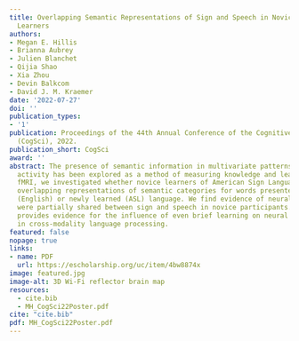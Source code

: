 ```yaml
---
title: Overlapping Semantic Representations of Sign and Speech in Novice Sign Language
  Learners
authors:
- Megan E. Hillis
- Brianna Aubrey
- Julien Blanchet
- Qijia Shao
- Xia Zhou
- Devin Balkcom
- David J. M. Kraemer
date: '2022-07-27'
doi: ''
publication_types:
- '1'
publication: Proceedings of the 44th Annual Conference of the Cognitive Science Society
  (CogSci), 2022.
publication_short: CogSci
award: ''
abstract: The presence of semantic information in multivariate patterns of neural
  activity has been explored as a method of measuring knowledge and learning. Using
  fMRI, we investigated whether novice learners of American Sign Language (ASL) showed
  overlapping representations of semantic categories for words presented in a well-known
  (English) or newly learned (ASL) language. We find evidence of neural patterns that
  were partially shared between sign and speech in novice participants. This result
  provides evidence for the influence of even brief learning on neural representations
  in cross-modality language processing.
featured: false
nopage: true
links:
- name: PDF
  url: https://escholarship.org/uc/item/4bw8874x
image: featured.jpg
image-alt: 3D Wi-Fi reflector brain map
resources:
  - cite.bib
  - MH_CogSci22Poster.pdf
cite: "cite.bib"
pdf: MH_CogSci22Poster.pdf
---
```


